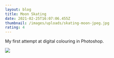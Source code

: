 ```yaml
---
layout: blog
title: Moon Skating
date: 2021-02-25T16:07:06.455Z
thumbnail: /images/uploads/skating-moon-jpeg.jpg
rating: 4
---
```

My first attempt at digital colouring in Photoshop.

<img src="{{ thumbnail | url }}"/>